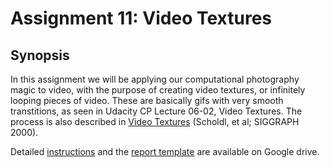 # Assignment 11: Video Textures

## Synopsis

In this assignment we will be applying our computational photography magic to video, with the purpose of creating video textures, or infinitely looping pieces of video. These are basically gifs with very smooth transtitions, as seen in Udacity CP Lecture 06-02, Video Textures.  The process is also described in [Video Textures](http://cs.colby.edu/courses/F07/cs397/papers/schodl-videoTextures-sig00.pdf) (Scholdl, et al; SIGGRAPH 2000).

Detailed [instructions](https://drive.google.com/open?id=1H2c8UqoQX9lin_tj5wfk6vc5QaH_FBXNweWN1_UdjcY) and the [report template](https://drive.google.com/open?id=1je-rmtByBJkTrr6BcT2TJ3_OcROukSr_cbYKnCIbqAY) are available on Google drive.

